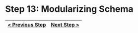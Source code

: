 # Step 13: Modularizing Schema

[//]: # (head-end)




[//]: # (foot-start)

[{]: <helper> (navStep)

| [< Previous Step](https://github.com/Urigo/WhatsApp-Clone-Server/tree/master@next/.tortilla/manuals/views/step12.md) | [Next Step >](https://github.com/Urigo/WhatsApp-Clone-Server/tree/master@next/.tortilla/manuals/views/step14.md) |
|:--------------------------------|--------------------------------:|

[}]: #
